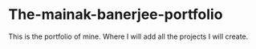 # The-mainak-banerjee-portfolio
 
 This is the portfolio of mine. Where I will add all the projects I will create.
